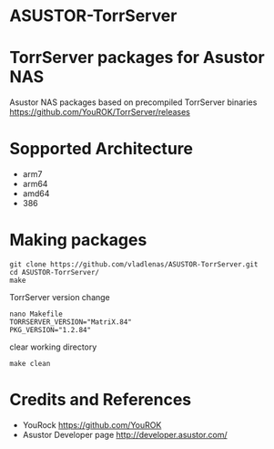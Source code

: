 # ASUSTOR-TorrServer
# TorrServer packages for Asustor NAS
Asustor NAS packages based on precompiled TorrServer binaries https://github.com/YouROK/TorrServer/releases

# Sopported Architecture
* arm7
* arm64
* amd64
* 386

# Making packages
```
git clone https://github.com/vladlenas/ASUSTOR-TorrServer.git
cd ASUSTOR-TorrServer/
make
```
TorrServer version change
```
nano Makefile
TORRSERVER_VERSION="MatriX.84"
PKG_VERSION="1.2.84"
```
clear working directory
```
make clean
```
# Credits and References
* YouRock https://github.com/YouROK
* Asustor Developer page http://developer.asustor.com/
